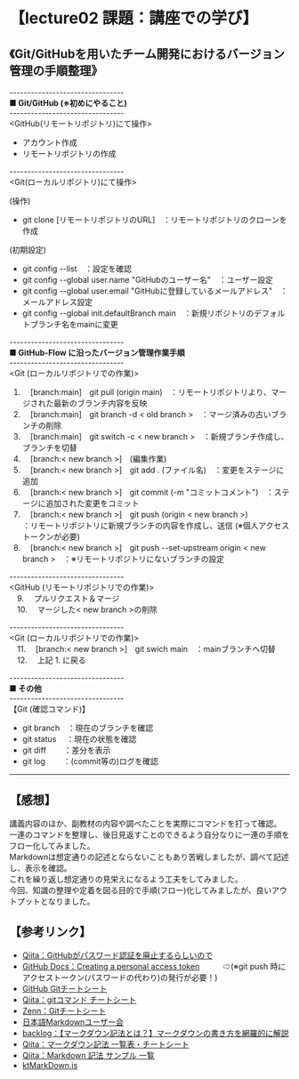 # 【lecture02  課題：講座での学び】
## 《Git/GitHubを用いたチーム開発におけるバージョン管理の手順整理》

\--------------------------------  
**■ Git/GitHub (※初めにやること)**  
\--------------------------------  
<GitHub(リモートリポジトリ)にて操作>
- アカウント作成  
- リモートリポジトリの作成

\--------------------------------  
<Git(ローカルリポジトリ)にて操作> 
  
(操作)
- git clone [リモートリポジトリのURL]　：リモートリポジトリのクローンを作成  

(初期設定)
- git config --list　：設定を確認
- git config --global user.name "GitHubのユーザー名"　：ユーザー設定
- git config --global user.email "GitHubに登録しているメールアドレス"　：メールアドレス設定
- git config --global init.defaultBranch main　：新規リポジトリのデフォルトブランチ名をmainに変更
  
\--------------------------------  
**■ GitHub-Flow に沿ったバージョン管理作業手順**  
\--------------------------------  
<Git (ローカルリポジトリでの作業)>  
1. 　[branch:main]　git pull (origin main)　：リモートリポジトリより、マージされた最新のブランチ内容を反映  
2. 　[branch:main]　git branch -d < old branch >　：マージ済みの古いブランチの削除  
3. 　[branch:main]　git switch -c < new branch >　：新規ブランチ作成し、ブランチを切替  
4. 　[branch:< new branch >]　(編集作業)  
5. 　[branch:< new branch >]　git add . (ファイル名)　：変更をステージに追加  
6. 　[branch:< new branch >]　git commit (-m "コミットコメント")　：ステージに追加された変更をコミット  
7. 　[branch:< new branch >]　git push (origin < new branch >)  
      ：リモートリポジトリに新規ブランチの内容を作成し、送信 (※個人アクセストークンが必要)  
8. 　[branch:< new branch >]　git push --set-upstream origin < new branch >　：※リモートリポジトリにないブランチの設定

\--------------------------------  
<GitHub (リモートリポジトリでの作業)>  
　9. 　プルリクエスト＆マージ  
　10. 　マージした< new branch >の削除  

\--------------------------------  
<Git (ローカルリポジトリでの作業)>  
　11. 　[branch:< new branch >]　git swich main　：mainブランチへ切替  
　12. 　上記 1. に戻る  
  
\--------------------------------  
**■ その他**  
\--------------------------------  
【Git (確認コマンド)】  
- git branch　：現在のブランチを確認  
- git status　  ：現在の状態を確認  
- git diff　　 ：差分を表示  
- git log   　　：(commit等の)ログを確認  
  
--- 
## 【感想】
講義内容のほか、副教材の内容や調べたことを実際にコマンドを打って確認。  
一連のコマンドを整理し、後日見返すことのできるよう自分なりに一連の手順をフロー化してみました。  
Markdownは想定通りの記述とならないこともあり苦戦しましたが、調べて記述し、表示を確認。  
これを繰り返し想定通りの見栄えになるよう工夫をしてみました。  
今回、知識の整理や定着を図る目的で手順(フロー)化してみましたが、良いアウトプットとなりました。  

## 【参考リンク】
- [Qiita：GitHubがパスワード認証を廃止するらしいので](https://qiita.com/shiro01/items/e886aa1e4beb404f9038)
- [GitHub Docs：Creating a personal access token](https://docs.github.com/en/authentication/keeping-your-account-and-data-secure/creating-a-personal-access-token)　　　⇨(※git push 時にアクセストークン(パスワードの代わり)の発行が必要！)  
- [GitHub Gitチートシート](https://training.github.com/downloads/ja/github-git-cheat-sheet.pdf)
- [Qiita：gitコマンド チートシート](https://qiita.com/TaaaZyyy/items/b2b68aec99789374a204)
- [Zenn：Gitチートシート](https://zenn.dev/shey0624/articles/316c01647358c4)  
- [日本語Markdownユーザー会](https://www.markdown.jp/syntax/)
- [backlog：【マークダウン記法とは？】マークダウンの書き方を網羅的に解説](https://backlog.com/ja/blog/how-to-write-markdown/)
- [Qiita：マークダウン記法 一覧表・チートシート](https://qiita.com/kamorits/items/6f342da395ad57468ae3)
- [Qiita：Markdown 記法 サンプル 一覧](https://qiita.com/jkjoluvjlajelljicvjzojieoaid/items/01cd7ff819bc2e69b652)
- [ktMarkDown.js](https://sitearo.com/soft/ktMarkDown.js/ktmd_doc/gd_whats.html)

